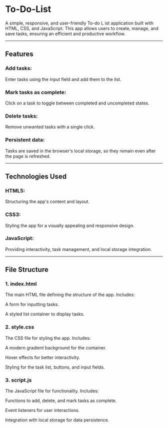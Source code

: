 # To-Do-List


A simple, responsive, and user-friendly To-do L ist application built with HTML, CSS, and JavaScript. This app allows users to create, manage, and save tasks, ensuring an efficient and productive workflow.


---

## Features


### Add tasks: 
Enter tasks using the input field and add them to the list.

### Mark tasks as complete:
 Click on a task to toggle between completed and uncompleted states.

### Delete tasks:
 Remove unwanted tasks with a single click.

### Persistent data:
 Tasks are saved in the browser's local storage, so they remain even after the page is refreshed.



---

## Technologies Used

### HTML5:
 Structuring the app's content and layout.

### CSS3:
 Styling the app for a visually appealing and responsive design.

### JavaScript:
 Providing interactivity, task management, and local storage integration.



---

## File Structure

### 1. index.html

The main HTML file defining the structure of the app. Includes:

A form for inputting tasks.

A styled list container to display tasks.


### 2. style.css

The CSS file for styling the app. Includes:

A modern gradient background for the container.

Hover effects for better interactivity.

Styling for the task list, buttons, and input fields.


### 3. script.js

The JavaScript file for functionality. Includes:

Functions to add, delete, and mark tasks as complete.

Event listeners for user interactions.

Integration with local storage for data persistence.


